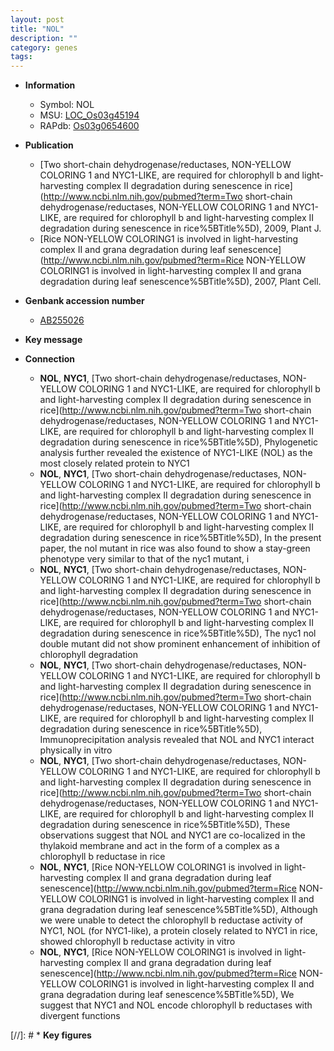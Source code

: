 ```yaml
---
layout: post
title: "NOL"
description: ""
category: genes
tags: 
---
```


* **Information**  
    + Symbol: NOL  
    + MSU: [LOC_Os03g45194](http://rice.plantbiology.msu.edu/cgi-bin/ORF_infopage.cgi?orf=LOC_Os03g45194)  
    + RAPdb: [Os03g0654600](http://rapdb.dna.affrc.go.jp/viewer/gbrowse_details/irgsp1?name=Os03g0654600)  

* **Publication**  
    + [Two short-chain dehydrogenase/reductases, NON-YELLOW COLORING 1 and NYC1-LIKE, are required for chlorophyll b and light-harvesting complex II degradation during senescence in rice](http://www.ncbi.nlm.nih.gov/pubmed?term=Two short-chain dehydrogenase/reductases, NON-YELLOW COLORING 1 and NYC1-LIKE, are required for chlorophyll b and light-harvesting complex II degradation during senescence in rice%5BTitle%5D), 2009, Plant J.
    + [Rice NON-YELLOW COLORING1 is involved in light-harvesting complex II and grana degradation during leaf senescence](http://www.ncbi.nlm.nih.gov/pubmed?term=Rice NON-YELLOW COLORING1 is involved in light-harvesting complex II and grana degradation during leaf senescence%5BTitle%5D), 2007, Plant Cell.

* **Genbank accession number**  
    + [AB255026](http://www.ncbi.nlm.nih.gov/nuccore/AB255026)

* **Key message**  

* **Connection**  
    + __NOL__, __NYC1__, [Two short-chain dehydrogenase/reductases, NON-YELLOW COLORING 1 and NYC1-LIKE, are required for chlorophyll b and light-harvesting complex II degradation during senescence in rice](http://www.ncbi.nlm.nih.gov/pubmed?term=Two short-chain dehydrogenase/reductases, NON-YELLOW COLORING 1 and NYC1-LIKE, are required for chlorophyll b and light-harvesting complex II degradation during senescence in rice%5BTitle%5D), Phylogenetic analysis further revealed the existence of NYC1-LIKE (NOL) as the most closely related protein to NYC1
    + __NOL__, __NYC1__, [Two short-chain dehydrogenase/reductases, NON-YELLOW COLORING 1 and NYC1-LIKE, are required for chlorophyll b and light-harvesting complex II degradation during senescence in rice](http://www.ncbi.nlm.nih.gov/pubmed?term=Two short-chain dehydrogenase/reductases, NON-YELLOW COLORING 1 and NYC1-LIKE, are required for chlorophyll b and light-harvesting complex II degradation during senescence in rice%5BTitle%5D), In the present paper, the nol mutant in rice was also found to show a stay-green phenotype very similar to that of the nyc1 mutant, i
    + __NOL__, __NYC1__, [Two short-chain dehydrogenase/reductases, NON-YELLOW COLORING 1 and NYC1-LIKE, are required for chlorophyll b and light-harvesting complex II degradation during senescence in rice](http://www.ncbi.nlm.nih.gov/pubmed?term=Two short-chain dehydrogenase/reductases, NON-YELLOW COLORING 1 and NYC1-LIKE, are required for chlorophyll b and light-harvesting complex II degradation during senescence in rice%5BTitle%5D), The nyc1 nol double mutant did not show prominent enhancement of inhibition of chlorophyll degradation
    + __NOL__, __NYC1__, [Two short-chain dehydrogenase/reductases, NON-YELLOW COLORING 1 and NYC1-LIKE, are required for chlorophyll b and light-harvesting complex II degradation during senescence in rice](http://www.ncbi.nlm.nih.gov/pubmed?term=Two short-chain dehydrogenase/reductases, NON-YELLOW COLORING 1 and NYC1-LIKE, are required for chlorophyll b and light-harvesting complex II degradation during senescence in rice%5BTitle%5D), Immunoprecipitation analysis revealed that NOL and NYC1 interact physically in vitro
    + __NOL__, __NYC1__, [Two short-chain dehydrogenase/reductases, NON-YELLOW COLORING 1 and NYC1-LIKE, are required for chlorophyll b and light-harvesting complex II degradation during senescence in rice](http://www.ncbi.nlm.nih.gov/pubmed?term=Two short-chain dehydrogenase/reductases, NON-YELLOW COLORING 1 and NYC1-LIKE, are required for chlorophyll b and light-harvesting complex II degradation during senescence in rice%5BTitle%5D), These observations suggest that NOL and NYC1 are co-localized in the thylakoid membrane and act in the form of a complex as a chlorophyll b reductase in rice
    + __NOL__, __NYC1__, [Rice NON-YELLOW COLORING1 is involved in light-harvesting complex II and grana degradation during leaf senescence](http://www.ncbi.nlm.nih.gov/pubmed?term=Rice NON-YELLOW COLORING1 is involved in light-harvesting complex II and grana degradation during leaf senescence%5BTitle%5D), Although we were unable to detect the chlorophyll b reductase activity of NYC1, NOL (for NYC1-like), a protein closely related to NYC1 in rice, showed chlorophyll b reductase activity in vitro
    + __NOL__, __NYC1__, [Rice NON-YELLOW COLORING1 is involved in light-harvesting complex II and grana degradation during leaf senescence](http://www.ncbi.nlm.nih.gov/pubmed?term=Rice NON-YELLOW COLORING1 is involved in light-harvesting complex II and grana degradation during leaf senescence%5BTitle%5D), We suggest that NYC1 and NOL encode chlorophyll b reductases with divergent functions

[//]: # * **Key figures**  


